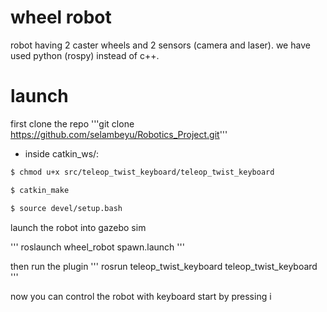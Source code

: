 # wheel robot
robot having 2 caster wheels and 2 sensors (camera and laser). we have used python (rospy) instead of c++.

# launch

first clone the repo
'''git clone https://github.com/selambeyu/Robotics_Project.git'''

* inside catkin_ws/:
```sh
$ chmod u+x src/teleop_twist_keyboard/teleop_twist_keyboard

$ catkin_make

$ source devel/setup.bash
```

launch the robot into gazebo sim

''' roslaunch wheel_robot spawn.launch '''

then run the plugin
''' rosrun teleop_twist_keyboard teleop_twist_keyboard '''

now you can control the robot with keyboard
start by pressing i
